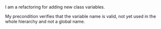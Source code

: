 I am a refactoring for adding new class variables.My precondition verifies that the variable name is valid, not yet used in the whole hierarchy and not a global name.